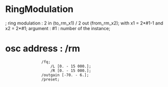 # RingModulation
;
ring modulation : 2 in (to_rm_x1) / 2 out (from_rm_x2);
with x1 = 2*#1-1 and x2 = 2*#1;
argument : #1 : number of the instance;

# osc address :  /rm
                    /fq;
                        /L [0. - 15 000.];
                        /R [0. - 15 000.];
                    /outgain [-70. - 6.];
                    /preset;


